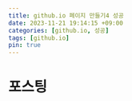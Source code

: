 ```yaml
---
title: github.io 페이지 만들기4 성공
date: 2023-11-21 19:14:15 +09:00
categories: [github.io, 성공]
tags: [github.io]
pin: true
---
```

# 포스팅
